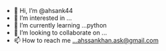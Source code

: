 - 👋 Hi, I’m @ahsank44
- 👀 I’m interested in ...
- 🌱 I’m currently learning ...python
- 💞️ I’m looking to collaborate on ...
- 📫 How to reach me ...ahssankhan.ask@gmail.com

<!---
ahsank44/ahsank44 is a ✨ special ✨ repository because its `README.md` (this file) appears on your GitHub profile.
You can click the Preview link to take a look at your changes.
--->
